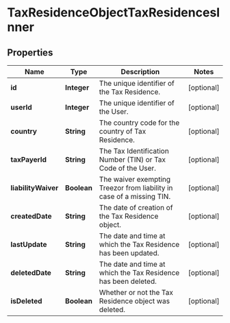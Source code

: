 

# TaxResidenceObjectTaxResidencesInner


## Properties

| Name | Type | Description | Notes |
|------------ | ------------- | ------------- | -------------|
|**id** | **Integer** | The unique identifier of the Tax Residence. |  [optional] |
|**userId** | **Integer** | The unique identifier of the User. |  [optional] |
|**country** | **String** | The country code for the country of Tax Residence. |  [optional] |
|**taxPayerId** | **String** | The Tax Identification Number (TIN) or Tax Code of the User.  |  [optional] |
|**liabilityWaiver** | **Boolean** | The waiver exempting Treezor from liability in case of a missing TIN. |  [optional] |
|**createdDate** | **String** | The date of creation of the Tax Residence object. |  [optional] |
|**lastUpdate** | **String** | The date and time at which the Tax Residence has been updated. |  [optional] |
|**deletedDate** | **String** | The date and time at which the Tax Residence has been deleted. |  [optional] |
|**isDeleted** | **Boolean** | Whether or not the Tax Residence object was deleted. |  [optional] |



